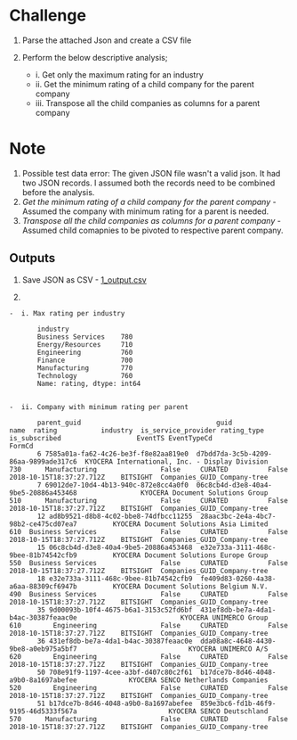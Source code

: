 # Challenge

1.	Parse the attached Json and create a CSV file 
	
2.	Perform the below descriptive analysis; 
    - i.	Get only the maximum rating for an industry
    - ii.	Get the minimum rating of a child company for the parent company
    - iii.	Transpose all the child companies as columns for a parent company


# Note

1. Possible test data error: The given JSON file wasn't a valid json. It had two JSON records. I assumed both the records need to be combined before the analysis.
2. _Get the minimum rating of a child company for the parent company_  - Assumed the company with minimum rating for a parent is needed.
3. _Transpose all the child companies as columns for a parent company_  - Assumed child comapnies to be pivoted to respective parent company. 



## Outputs

1. Save JSON as CSV - [1_output.csv](1_output.csv)


2.  

    -  i. Max rating per industry

           industry
           Business Services    780
           Energy/Resources     710
           Engineering          760
           Finance              700
           Manufacturing        770
           Technology           760
           Name: rating, dtype: int64
    
  
    -  ii. Company with minimum rating per parent  
  
           parent_guid                                  guid                                            name  rating           industry  is_service_provider rating_type  is_subscribed                   EventTS EventTypeCd                       FormCd
           6 7585a01a-fa62-4c26-be3f-f8e82aa819e0  d7bdd7da-3c5b-4209-86aa-9899ade317c6  KYOCERA International, Inc. - Display Division     730      Manufacturing                False     CURATED          False  2018-10-15T18:37:27.712Z    BITSIGHT  Companies_GUID_Company-tree
           7 69012de7-10d4-4b13-940c-872e8cc4a0f0  06c8cb4d-d3e8-40a4-9be5-20886a453468                KYOCERA Document Solutions Group     510      Manufacturing                False     CURATED          False  2018-10-15T18:37:27.712Z    BITSIGHT  Companies_GUID_Company-tree
           12 ad8b9521-d8b8-4c02-bbe8-74dfbcc11255  28aac3bc-2e4a-4bc7-98b2-ce475cd07ea7         KYOCERA Document Solutions Asia Limited     610  Business Services                False     CURATED          False  2018-10-15T18:37:27.712Z    BITSIGHT  Companies_GUID_Company-tree
           15 06c8cb4d-d3e8-40a4-9be5-20886a453468  e32e733a-3111-468c-9bee-81b74542cfb9         KYOCERA Document Solutions Europe Group     550  Business Services                False     CURATED          False  2018-10-15T18:37:27.712Z    BITSIGHT  Companies_GUID_Company-tree
           18 e32e733a-3111-468c-9bee-81b74542cfb9  fe409d83-0260-4a38-a6aa-88309cf6947b         KYOCERA Document Solutions Belgium N.V.     490  Business Services                False     CURATED          False  2018-10-15T18:37:27.712Z    BITSIGHT  Companies_GUID_Company-tree
           35 9d00093b-10f4-4675-b6a1-3153c52fd6bf  431ef8db-be7a-4da1-b4ac-30387feaac0e                          KYOCERA UNIMERCO Group     610        Engineering                False     CURATED          False  2018-10-15T18:37:27.712Z    BITSIGHT  Companies_GUID_Company-tree
           36 431ef8db-be7a-4da1-b4ac-30387feaac0e  dda08a8c-4648-4430-9be8-a0eb975a5bf7                            KYOCERA UNIMERCO A/S     620        Engineering                False     CURATED          False  2018-10-15T18:37:27.712Z    BITSIGHT  Companies_GUID_Company-tree
           50 708e91f9-1197-4cee-a3bf-d407c80c2f61  b17dce7b-8d46-4048-a9b0-8a1697abefee             KYOCERA SENCO Netherlands Companies     520        Engineering                False     CURATED          False  2018-10-15T18:37:27.712Z    BITSIGHT  Companies_GUID_Company-tree
           51 b17dce7b-8d46-4048-a9b0-8a1697abefee  859e3bc6-fd1b-46f9-9195-46d5333f567a                       KYOCERA SENCO Deutschland     570      Manufacturing                False     CURATED          False  2018-10-15T18:37:27.712Z    BITSIGHT  Companies_GUID_Company-tree
